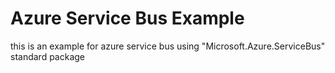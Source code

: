 # Azure Service Bus Example
this is an example for azure service bus using "Microsoft.Azure.ServiceBus" standard package
